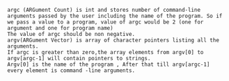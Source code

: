     argc (ARGument Count) is int and stores number of command-line arguments passed by the user including the name of the program. So if we pass a value to a program, value of argc would be 2 (one for argument and one for program name)
    The value of argc should be non negative.
    argv(ARGument Vector) is array of character pointers listing all the arguments.
    If argc is greater than zero,the array elements from argv[0] to argv[argc-1] will contain pointers to strings.
    Argv[0] is the name of the program , After that till argv[argc-1] every element is command -line arguments.
